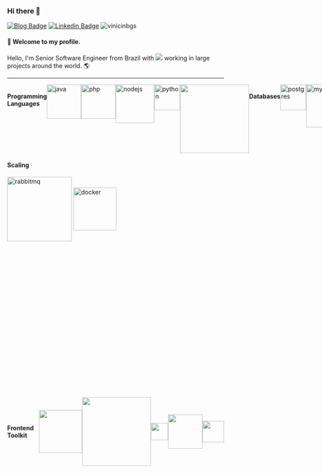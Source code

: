 ### Hi there 👋
[![Blog Badge](https://img.shields.io/badge/blog-vinicinbgs.github.io-black)](https://vinicinbgs.github.io)
[![Linkedin Badge](https://img.shields.io/badge/-LinkedIn-blue?style=flat-square&logo=Linkedin&logoColor=white&link=https://www.linkedin.com/in/vinicius-morais-dutra-5260bb116/)](https://www.linkedin.com/in/vinicius-morais-dutra-5260bb116/)
<img src="https://komarev.com/ghpvc/?username=vinicinbgs" alt="vinicinbgs" />
#### :rocket: Welcome to my profile.

<div style="width: 100%; height: 20vh" style="">
  <p align="left">
    Hello, I'm Senior Software Engineer from Brazil with <img src="https://img.shields.io/badge/6-years%20of%20experience-purple" /> working in large projects around the world. 🌎
  </p>
  <hr />
  <div style="display: flex; justify-content: space-between; width: 100%; flex-direction: row; ">
        <h4>Programming Languages</h4>
        <img width="80px" alt="java" align="center" src="https://user-images.githubusercontent.com/16025055/139122887-baa9f42d-68da-4e0f-ba95-7b74fcb9fd5a.png" />
        <img width="80px" alt="php" align="center" src="https://user-images.githubusercontent.com/16025055/139123378-2c7474d5-aca1-4e06-b11c-c4bf85e3d72b.png" />
        <img width="90px" alt="nodejs" align="center" src="https://user-images.githubusercontent.com/16025055/139132848-8d848b2d-969f-4b11-b3c2-2f906acfb71f.png" />
        <img width="60px" alt="python" align="center" src="https://user-images.githubusercontent.com/16025055/139132018-c16f4ca2-d657-4efc-9b9d-8076f18ecd1b.png" />
      <img width="160px" align="center" src="https://user-images.githubusercontent.com/16025055/139131813-558065a1-20a7-400d-979e-846e06698dad.png" />
        <h4>Databases</h4>
        <img width="60px" alt="postgres" align="center" src="https://user-images.githubusercontent.com/16025055/139492456-c2da2201-7179-4e65-bdf9-b45b7f1f9787.png" />
            <img width="100px" alt="mysql" align="center" src="https://user-images.githubusercontent.com/16025055/139133358-7bd4d895-a9d4-413e-8b5a-2067ae040402.png" /> 
        <img width="80px" alt="elasticstack" align="center" src="https://user-images.githubusercontent.com/16025055/139135149-860aae88-3929-4952-82df-179945307fc0.png" />
        <img width="120px" alt="redis" align="center" src="https://user-images.githubusercontent.com/16025055/139133523-6e14a701-41a8-49f5-9470-e97c787147bb.png" />
      </div>
        <h4>Scaling</h4>
        <img width="150px" alt="rabbitmq" align="center" src="https://user-images.githubusercontent.com/16025055/139491352-4590dfac-d22d-4acd-9e8b-7602915a81a1.png" />
        <img width="100px" alt="docker" align="center" src="https://user-images.githubusercontent.com/16025055/139491527-7b4623bb-0f37-4d3f-9104-23209569bf85.png" />
     </div>
    <div style="display: flex; justify-content: space-between; align-items: center">
      <h4>Frontend Toolkit</h4>
      <img width="100px" align="center" src="https://user-images.githubusercontent.com/16025055/139132472-48df6f58-e8b5-426a-ad87-b7d78490fe1b.png" />
      <img width="160px" align="center" src="https://user-images.githubusercontent.com/16025055/139493537-115b839e-cfc7-442d-839c-cbba95399218.png" />
      <img width="40px" align="center" src="https://user-images.githubusercontent.com/16025055/139491834-14965246-88aa-4f9b-b153-a19819d34b25.png" />
      <img width="80px" align="center" src="https://user-images.githubusercontent.com/16025055/139132201-2b5787c7-eaad-464d-88e5-05a940569267.png" />
      <img width="50px" align="center" src="https://user-images.githubusercontent.com/16025055/139132339-703370a5-3f4e-4482-8e8f-4e3df4517988.png" />
    </div>
</div>
